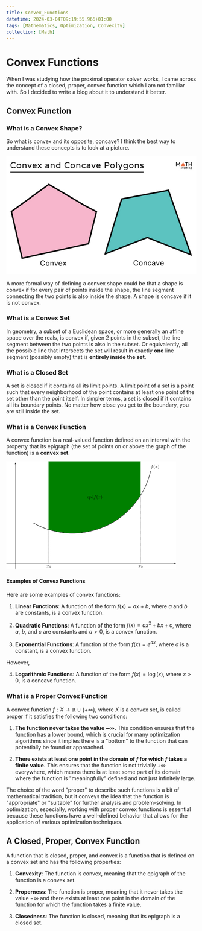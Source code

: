 ```yaml
---
title: Convex_Functions
datetime: 2024-03-04T09:19:55.966+01:00
tags: [Mathematics, Optimization, Convexity]
collection: [Math]
---
```


# Convex Functions
When I was studying how the proximal operator solver works, I came across the concept of a closed, proper, convex function which I am not familiar with. So I decided to write a blog about it to understand it better.


## Convex Function
### What is a Convex Shape?
So what is convex and its opposite, concave? I think the best way to understand these concepts is to look at a picture.

![Convex and Concave](images/Convex_Functions/Convex-vs-Concave-Polygons.jpg)

A more formal way of defining a convex shape could be that a shape is convex if for every pair of points inside the shape, the line segment connecting the two points is also inside the shape. A shape is concave if it is not convex.

### What is a Convex Set
In geometry, a subset of a Euclidean space, or more generally an affine space over the reals, is convex if, given 2 points in the subset, the line segment between the two points is also in the subset. Or equivalently, all the possible line that intersects the set will result in exactly **one** line segment (possibly empty) that is **entirely inside the set**.

### What is a Closed Set
A set is closed if it contains all its limit points. A limit point of a set is a point such that every neighborhood of the point contains at least one point of the set other than the point itself. In simpler terms, a set is closed if it contains all its boundary points. No matter how close you get to the boundary, you are still inside the set.

### What is a Convex Function
A convex function is a real-valued function defined on an interval with the property that its epigraph (the set of points on or above the graph of the function) is a **convex set**. 

![Convex Function epi](images/Convex_Functions/Epigraph_convex.png)

#### Examples of Convex Functions
Here are some examples of convex functions:

1. **Linear Functions**: A function of the form $f(x) = ax + b$, where $a$ and $b$ are constants, is a convex function.

2. **Quadratic Functions**: A function of the form $f(x) = ax^2 + bx + c$, where $a$, $b$, and $c$ are constants and $a > 0$, is a convex function.

3. **Exponential Functions**: A function of the form $f(x) = e^{ax}$, where $a$ is a constant, is a convex function.

However, 

4. **Logarithmic Functions**: A function of the form $f(x) = \log(x)$, where $x > 0$, is a concave function.

### What is a Proper Convex Function
A convex function $f:X \rightarrow \mathbb{R} \cup \{+\infty\}$, where $X$ is a convex set, is called proper if it satisfies the following two conditions:

1. **The function never takes the value $-\infty$.** This condition ensures that the function has a lower bound, which is crucial for many optimization algorithms since it implies there is a "bottom" to the function that can potentially be found or approached.

2. **There exists at least one point in the domain of $f$ for which $f$ takes a finite value.** This ensures that the function is not trivially $+\infty$ everywhere, which means there is at least some part of its domain where the function is "meaningfully" defined and not just infinitely large.
   
The choice of the word "proper" to describe such functions is a bit of mathematical tradition, but it conveys the idea that the function is "appropriate" or "suitable" for further analysis and problem-solving. In optimization, especially, working with proper convex functions is essential because these functions have a well-defined behavior that allows for the application of various optimization techniques.

## A Closed, Proper, Convex Function
A function that is closed, proper, and convex is a function that is defined on a convex set and has the following properties:

1. **Convexity**: The function is convex, meaning that the epigraph of the function is a convex set.

2. **Properness**: The function is proper, meaning that it never takes the value $-\infty$ and there exists at least one point in the domain of the function for which the function takes a finite value.

3. **Closedness**: The function is closed, meaning that its epigraph is a closed set.




